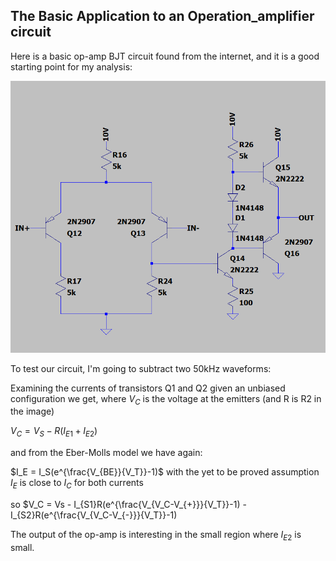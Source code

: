 ## The Basic Application to an Operation_amplifier circuit

Here is a basic op-amp BJT circuit found from the internet, and it is a good starting point for my analysis:

![VB applied to NPN with base and emitter resistor](images/internet_op_amp.png)

To test our circuit, I'm going to subtract two 50kHz waveforms:

Examining the currents of transistors Q1 and Q2 given an unbiased configuration we get,
where $V_C$ is the voltage at the emitters (and R is R2 in the image)


$V_C = V_S - R(I_{E1} + I_{E2})$

and from the Eber-Molls model we have again:

$I_E = I_S(e^{\frac{V_{BE}}{V_T}}-1)$ with the yet to be proved assumption $I_E$ is close to $I_C$ for both currents

so $V_C = Vs - I_{S1}R(e^{\frac{V_{V_C-V_{+}}}{V_T}}-1) - I_{S2}R(e^{\frac{V_{V_C-V_{-}}}{V_T}}-1)

The output of the op-amp is interesting in the small region where $I_{E2}$ is small.